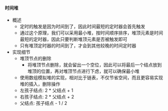 #### 时间堆
- 概述
  - 定时的触发是因为时间到了，因此时间最短的定时器会首先触发
  - 通过这个原理，我们可以采用最小堆，按时间顺序排序，堆顶元素是时间最短的定时器，因此只要判断堆顶元素是否被触发即可
  - 只有堆顶定时器的时间到了，才会到其他较晚的时间定时器
- 实现细节
  - 堆顶节点的删除
    - 将堆顶节点删除，就会留出一个空位，因此可以将最后一个结点放到堆顶的位置，再对堆顶节点进行下虑，就可以确保最小堆
  - 使用数组模拟堆的实现，相对比于链表，不仅节省空间，而且更容易实现堆的插入，删除操作
  - 左孩子结点: 2 * 父结点 + 1
  - 右孩子结点: 2 * 父结点 + 2
  - 父结点: 孩子结点 - 1 / 2